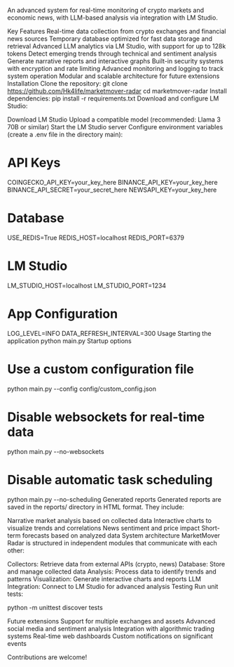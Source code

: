 An advanced system for real-time monitoring of crypto markets and economic news, with LLM-based analysis via integration with LM Studio.

Key Features
Real-time data collection from crypto exchanges and financial news sources
Temporary database optimized for fast data storage and retrieval
Advanced LLM analytics via LM Studio, with support for up to 128k tokens
Detect emerging trends through technical and sentiment analysis
Generate narrative reports and interactive graphs
Built-in security systems with encryption and rate limiting
Advanced monitoring and logging to track system operation
Modular and scalable architecture for future extensions
Installation
Clone the repository:
git clone https://github.com/Hk4life/marketmover-radar
cd marketmover-radar
Install dependencies:
pip install -r requirements.txt
Download and configure LM Studio:

Download LM Studio
Upload a compatible model (recommended: Llama 3 70B or similar)
Start the LM Studio server
Configure environment variables (create a .env file in the directory main):

# API Keys
COINGECKO_API_KEY=your_key_here
BINANCE_API_KEY=your_key_here
BINANCE_API_SECRET=your_secret_here
NEWSAPI_KEY=your_key_here

# Database
USE_REDIS=True
REDIS_HOST=localhost
REDIS_PORT=6379

# LM Studio
LM_STUDIO_HOST=localhost
LM_STUDIO_PORT=1234

# App Configuration
LOG_LEVEL=INFO
DATA_REFRESH_INTERVAL=300
Usage
Starting the application
python main.py
Startup options
# Use a custom configuration file
python main.py --config config/custom_config.json

# Disable websockets for real-time data
python main.py --no-websockets

# Disable automatic task scheduling
python main.py --no-scheduling
Generated reports
Generated reports are saved in the reports/ directory in HTML format. They include:

Narrative market analysis based on collected data
Interactive charts to visualize trends and correlations
News sentiment and price impact
Short-term forecasts based on analyzed data
System architecture
MarketMover Radar is structured in independent modules that communicate with each other:

Collectors: Retrieve data from external APIs (crypto, news)
Database: Store and manage collected data
Analysis: Process data to identify trends and patterns
Visualization: Generate interactive charts and reports
LLM Integration: Connect to LM Studio for advanced analysis
Testing
Run unit tests:

python -m unittest discover tests

Future extensions
Support for multiple exchanges and assets
Advanced social media and sentiment analysis
Integration with algorithmic trading systems
Real-time web dashboards
Custom notifications on significant events


Contributions are welcome!
